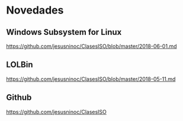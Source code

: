 # Novedades

## Windows Subsystem for Linux
https://github.com/jesusninoc/ClasesISO/blob/master/2018-06-01.md

## LOLBin
https://github.com/jesusninoc/ClasesISO/blob/master/2018-05-11.md

## Github
https://github.com/jesusninoc/ClasesISO
